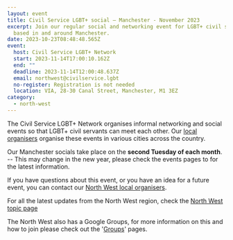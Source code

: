```yaml
---
layout: event
title: Civil Service LGBT+ social – Manchester - November 2023
excerpt: Join our regular social and networking event for LGBT+ civil servants
  based in and around Manchester.
date: 2023-10-23T08:48:48.565Z
event:
  host: Civil Service LGBT+ Network
  start: 2023-11-14T17:00:10.162Z
  end: ""
  deadline: 2023-11-14T12:00:48.637Z
  email: northwest@civilservice.lgbt
  no-register: Registration is not needed
  location: VIA, 28-30 Canal Street, Manchester, M1 3EZ
category:
  - north-west
---
```

The Civil Service LGBT+ Network organises informal networking and social events so that LGBT+ civil servants can meet each other. Our [local organisers](/team) organise these events in various cities across the country.

Our Manchester socials take place on the **second Tuesday of each month**. -- This may change in the new year, please check the events pages to for the latest information.

If you have questions about this event, or you have an idea for a future event, you can contact our [North West local organisers](mailto:northwest@civilservice.lgbt).

For all the latest updates from the North West region, check the [North West topic page](/topic/north-west)

T﻿he North West also has a Google Groups, for more information on this and how to join please check out the '[Groups](https://www.civilservice.lgbt/groups/)' pages.